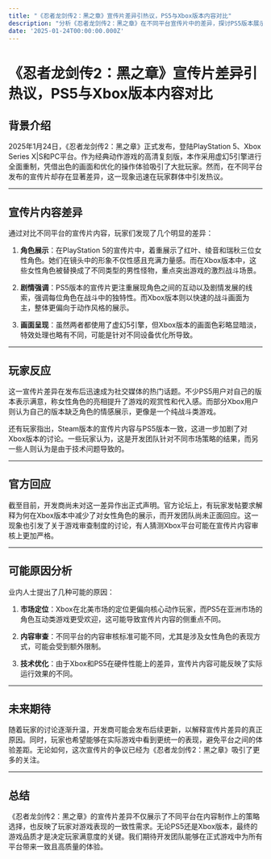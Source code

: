 ```yaml
---
title: "《忍者龙剑传2：黑之章》宣传片差异引热议，PS5与Xbox版本内容对比"
description: "分析《忍者龙剑传2：黑之章》在不同平台宣传片中的差异，探讨PS5版本展示多位女性角色，而Xbox版本则替换为男性怪物的现象，引发玩家讨论。"
date: '2025-01-24T00:00:00.000Z'
---
```


# 《忍者龙剑传2：黑之章》宣传片差异引热议，PS5与Xbox版本内容对比

## 背景介绍

2025年1月24日，《忍者龙剑传2：黑之章》正式发布，登陆PlayStation 5、Xbox Series X|S和PC平台。作为经典动作游戏的高清复刻版，本作采用虚幻5引擎进行全面重制，凭借出色的画面和优化的操作体验吸引了大批玩家。然而，在不同平台发布的宣传片却存在显著差异，这一现象迅速在玩家群体中引发热议。

---

## 宣传片内容差异

通过对比不同平台的宣传片内容，玩家们发现了几个明显的差异：

1. **角色展示**：在PlayStation 5的宣传片中，着重展示了红叶、绫音和瑞秋三位女性角色。她们在镜头中的形象不仅性感且充满力量感。而在Xbox版本中，这些女性角色被替换成了不同类型的男性怪物，重点突出游戏的激烈战斗场景。

2. **剧情强调**：PS5版本的宣传片更注重展现角色之间的互动以及剧情发展的线索，强调每位角色在战斗中的独特性。而Xbox版本则以快速的战斗画面为主，整体更偏向于动作风格的展示。

3. **画面呈现**：虽然两者都使用了虚幻5引擎，但Xbox版本的画面色彩略显暗淡，特效处理也略有不同，可能是针对不同设备优化所导致。

---

## 玩家反应

这一宣传片差异在发布后迅速成为社交媒体的热门话题。不少PS5用户对自己的版本表示满意，称女性角色的亮相提升了游戏的观赏性和代入感。而部分Xbox用户则认为自己的版本缺乏角色的情感展示，更像是一个纯战斗类游戏。

还有玩家指出，Steam版本的宣传片内容与PS5版本一致，这进一步加剧了对Xbox版本的讨论。一些玩家认为，这是开发团队针对不同市场策略的结果，而另一些人则认为是由于技术问题导致的。

---

## 官方回应

截至目前，开发商尚未对这一差异作出正式声明。官方论坛上，有玩家发帖要求解释为何在Xbox版本中减少了对女性角色的展示，而开发团队尚未正面回应。这一现象也引发了关于游戏审查制度的讨论，有人猜测Xbox平台可能在宣传片内容审核上更加严格。

---

## 可能原因分析

业内人士提出了几种可能的原因：

1. **市场定位**：Xbox在北美市场的定位更偏向核心动作玩家，而PS5在亚洲市场的角色互动类游戏更受欢迎，这可能导致宣传片内容的侧重点不同。

2. **内容审查**：不同平台的内容审核标准可能不同，尤其是涉及女性角色的表现方式，可能会受到额外限制。

3. **技术优化**：由于Xbox和PS5在硬件性能上的差异，宣传片内容可能反映了实际运行效果的不同。

---

## 未来期待

随着玩家的讨论逐渐升温，开发商可能会发布后续更新，以解释宣传片差异的真正原因。同时，玩家也希望能够在实际游戏中看到更统一的表现，避免平台之间的体验差距。无论如何，这次宣传片的争议已经为《忍者龙剑传2：黑之章》吸引了更多的关注。

---

## 总结

《忍者龙剑传2：黑之章》的宣传片差异不仅展示了不同平台在内容制作上的策略选择，也反映了玩家对游戏表现的一致性需求。无论PS5还是Xbox版本，最终的游戏品质才是决定玩家满意度的关键。我们期待开发团队能够在正式游戏中为所有平台带来一致且高质量的体验。
